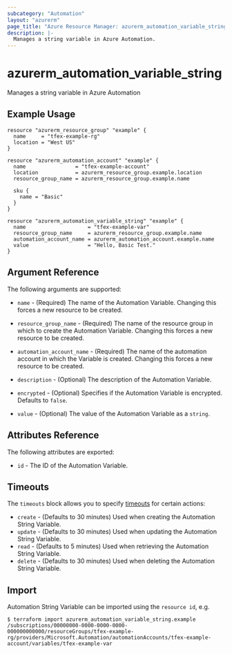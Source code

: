 ```yaml
---
subcategory: "Automation"
layout: "azurerm"
page_title: "Azure Resource Manager: azurerm_automation_variable_string"
description: |-
  Manages a string variable in Azure Automation.
---
```


# azurerm_automation_variable_string

Manages a string variable in Azure Automation


## Example Usage

```hcl
resource "azurerm_resource_group" "example" {
  name     = "tfex-example-rg"
  location = "West US"
}

resource "azurerm_automation_account" "example" {
  name                = "tfex-example-account"
  location            = azurerm_resource_group.example.location
  resource_group_name = azurerm_resource_group.example.name

  sku {
    name = "Basic"
  }
}

resource "azurerm_automation_variable_string" "example" {
  name                    = "tfex-example-var"
  resource_group_name     = azurerm_resource_group.example.name
  automation_account_name = azurerm_automation_account.example.name
  value                   = "Hello, Basic Test."
}
```

## Argument Reference

The following arguments are supported:

* `name` - (Required) The name of the Automation Variable. Changing this forces a new resource to be created.

* `resource_group_name` - (Required) The name of the resource group in which to create the Automation Variable. Changing this forces a new resource to be created.

* `automation_account_name` - (Required) The name of the automation account in which the Variable is created. Changing this forces a new resource to be created.

* `description` - (Optional) The description of the Automation Variable.

* `encrypted` - (Optional) Specifies if the Automation Variable is encrypted. Defaults to `false`.

* `value` - (Optional) The value of the Automation Variable as a `string`.

## Attributes Reference

The following attributes are exported:

* `id` - The ID of the Automation Variable.

## Timeouts

The `timeouts` block allows you to specify [timeouts](https://www.terraform.io/docs/configuration/resources.html#timeouts) for certain actions:

* `create` - (Defaults to 30 minutes) Used when creating the Automation String Variable.
* `update` - (Defaults to 30 minutes) Used when updating the Automation String Variable.
* `read` - (Defaults to 5 minutes) Used when retrieving the Automation String Variable.
* `delete` - (Defaults to 30 minutes) Used when deleting the Automation String Variable.

## Import

Automation String Variable can be imported using the `resource id`, e.g.

```shell
$ terraform import azurerm_automation_variable_string.example /subscriptions/00000000-0000-0000-0000-000000000000/resourceGroups/tfex-example-rg/providers/Microsoft.Automation/automationAccounts/tfex-example-account/variables/tfex-example-var
```
